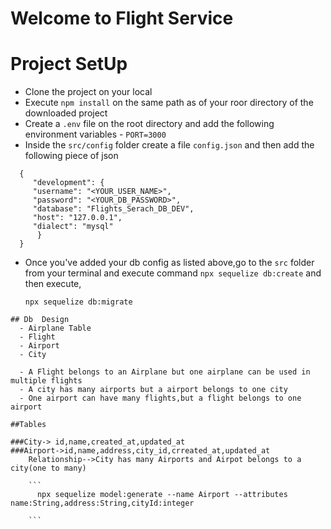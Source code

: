 # Welcome to Flight Service


# Project SetUp
- Clone the project on your local
- Execute `npm install` on the same path as of your roor directory of the
  downloaded project
- Create a `.env` file on the root directory and add the following environment variables
        - `PORT=3000`
- Inside the `src/config` folder create a file `config.json` and then
  add the following piece of json 

```
  {
     "development": {
     "username": "<YOUR_USER_NAME>",
     "password": "<YOUR_DB_PASSWORD>",
     "database": "Flights_Serach_DB_DEV",
     "host": "127.0.0.1",
     "dialect": "mysql"
      }
  }

```
- Once you've added your db config as listed above,go to the `src` folder from your terminal
  and execute command `npx sequelize db:create`
  and then execute,

    `npx sequelize db:migrate `
```
## Db  Design
  - Airplane Table
  - Flight
  - Airport
  - City

  - A Flight belongs to an Airplane but one airplane can be used in multiple flights
  - A city has many airports but a airport belongs to one city
  - One airport can have many flights,but a flight belongs to one airport

##Tables

###City-> id,name,created_at,updated_at
###Airport->id,name,address,city_id,crreated_at,updated_at
    Relationship-->City has many Airports and Airpot belongs to a city(one to many)

    ```
      npx sequelize model:generate --name Airport --attributes name:String,address:String,cityId:integer

    ```